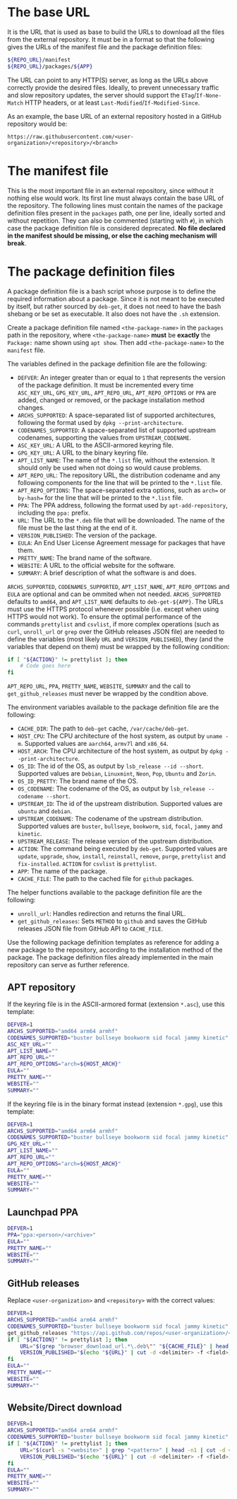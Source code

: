 # The base URL

It is the URL that is used as base to build the URLs to download all the files from the external repository. It must be in a format so that the following gives the URLs of the manifest file and the package definition files:

```bash
${REPO_URL}/manifest
${REPO_URL}/packages/${APP}
```

The URL can point to any HTTP(S) server, as long as the URLs above correctly provide the desired files. Ideally, to prevent unnecessary traffic and slow repository updates, the server should support the `ETag`/`If-None-Match` HTTP headers, or at least `Last-Modified`/`If-Modified-Since`.

As an example, the base URL of an external repository hosted in a GitHub repository would be:

```
https://raw.githubusercontent.com/<user-organization>/<repository>/<branch>
```

# The manifest file

This is the most important file in an external repository, since without it nothing else would work. Its first line must always contain the base URL of the repository. The following lines must contain the names of the package definition files present in the `packages` path, one per line, ideally sorted and without repetition. They can also be commented (starting with `#`), in which case the package definition file is considered deprecated. **No file declared in the manifest should be missing, or else the caching mechanism will break**.

# The package definition files

A package definition file is a bash script whose purpose is to define the required information about a package. Since it is not meant to be executed by itself, but rather sourced by `deb-get`, it does not need to have the bash shebang or be set as executable. It also does not have the `.sh` extension.

Create a package definition file named `<the-package-name>` in the `packages` path in the repository, where `<the-package-name>` **must** be **exactly** the `Package:` name shown using `apt show`. Then add `<the-package-name>` to the `manifest` file.

The variables defined in the package definition file are the following:

* `DEFVER`: An integer greater than or equal to `1` that represents the version of the package definition. It must be incremented every time `ASC_KEY_URL`, `GPG_KEY_URL`, `APT_REPO_URL`, `APT_REPO_OPTIONS` or `PPA` are added, changed or removed, or the package installation method changes.
* `ARCHS_SUPPORTED`: A space-separated list of supported architectures, following the format used by `dpkg --print-architecture`.
* `CODENAMES_SUPPORTED`: A space-separated list of supported upstream codenames, supporting the values from `UPSTREAM_CODENAME`.
* `ASC_KEY_URL`: A URL to the ASCII-armored keyring file.
* `GPG_KEY_URL`: A URL to the binary keyring file.
* `APT_LIST_NAME`: The name of the `*.list` file, without the extension. It should only be used when not doing so would cause problems.
* `APT_REPO_URL`: The repository URL, the distribution codename and any following components for the line that will be printed to the `*.list` file.
* `APT_REPO_OPTIONS`: The space-separated extra options, such as `arch=` or `by-hash=` for the line that will be printed to the `*.list` file.
* `PPA`: The PPA address, following the format used by `apt-add-repository`, including the `ppa:` prefix.
* `URL`: The URL to the `*.deb` file that will be downloaded. The name of the file must be the last thing at the end of it.
* `VERSION_PUBLISHED`: The version of the package.
* `EULA`: An End User License Agreement message for packages that have them.
* `PRETTY_NAME`: The brand name of the software.
* `WEBSITE`: A URL to the official website for the software.
* `SUMMARY`: A brief description of what the software is and does.

`ARCHS_SUPPORTED`, `CODENAMES_SUPPORTED`, `APT_LIST_NAME`, `APT_REPO_OPTIONS` and `EULA` are optional and can be ommited when not needed. `ARCHS_SUPPORTED` defaults to `amd64`, and `APT_LIST_NAME` defaults to `deb-get-${APP}`. The URLs must use the HTTPS protocol whenever possible (i.e. except when using HTTPS would not work). To ensure the optimal performance of the commands `prettylist` and `csvlist`, if more complex operations (such as `curl`, `unroll_url` or `grep` over the GitHub releases JSON file) are needed to define the variables (most likely `URL` and `VERSION_PUBLISHED`), they (and the variables that depend on them) must be wrapped by the following condition:

```bash
if [ "${ACTION}" != prettylist ]; then
    # Code goes here
fi
```

`APT_REPO_URL`, `PPA`, `PRETTY_NAME`, `WEBSITE`, `SUMMARY` and the call to `get_github_releases` must never be wrapped by the condition above.

The environment variables available to the package definition file are the following:

* `CACHE_DIR`: The path to `deb-get` cache, `/var/cache/deb-get`.
* `HOST_CPU`: The CPU architecture of the host system, as output by `uname -m`. Supported values are `aarch64`, `armv7l` and `x86_64`.
* `HOST_ARCH`: The CPU architecture of the host system, as output by `dpkg --print-architecture`.
* `OS_ID`: The id of the OS, as output by `lsb_release --id --short`. Supported values are `Debian`, `Linuxmint`, `Neon`, `Pop`, `Ubuntu` and `Zorin`.
* `OS_ID_PRETTY`: The brand name of the OS.
* `OS_CODENAME`: The codename of the OS, as output by `lsb_release --codename --short`.
* `UPSTREAM_ID`: The id of the upstream distribution. Supported values are `ubuntu` and `debian`.
* `UPSTREAM_CODENAME`: The codename of the upstream distribution. Supported values are `buster`, `bullseye`, `bookworm`, `sid`, `focal`, `jammy` and `kinetic`.
* `UPSTREAM_RELEASE`: The release version of the upstream distribution.
* `ACTION`: The command being executed by `deb-get`. Supported values are `update`, `upgrade`, `show`, `install`, `reinstall`, `remove`, `purge`, `prettylist` and `fix-installed`. `ACTION` for `csvlist` is `prettylist`.
* `APP`: The name of the package.
* `CACHE_FILE`: The path to the cached file for `github` packages.

The helper functions available to the package definition file are the following:

* `unroll_url`: Handles redirection and returns the final URL.
* `get_github_releases`: Sets `METHOD` to `github` and saves the GitHub releases JSON file from GitHub API to `CACHE_FILE`.

Use the following package definition templates as reference for adding a new package to the repository, according to the installation method of the package. The package definition files already implemented in the main repository can serve as further reference.

## APT repository

If the keyring file is in the ASCII-armored format (extension `*.asc`), use this template:

```bash
DEFVER=1
ARCHS_SUPPORTED="amd64 arm64 armhf"
CODENAMES_SUPPORTED="buster bullseye bookworm sid focal jammy kinetic"
ASC_KEY_URL=""
APT_LIST_NAME=""
APT_REPO_URL=""
APT_REPO_OPTIONS="arch=${HOST_ARCH}"
EULA=""
PRETTY_NAME=""
WEBSITE=""
SUMMARY=""
```

If the keyring file is in the binary format instead (extension `*.gpg`), use this template:

```bash
DEFVER=1
ARCHS_SUPPORTED="amd64 arm64 armhf"
CODENAMES_SUPPORTED="buster bullseye bookworm sid focal jammy kinetic"
GPG_KEY_URL=""
APT_LIST_NAME=""
APT_REPO_URL=""
APT_REPO_OPTIONS="arch=${HOST_ARCH}"
EULA=""
PRETTY_NAME=""
WEBSITE=""
SUMMARY=""
```

## Launchpad PPA

```bash
DEFVER=1
PPA="ppa:<person>/<archive>"
EULA=""
PRETTY_NAME=""
WEBSITE=""
SUMMARY=""
```

## GitHub releases

Replace `<user-organization>` and `<repository>` with the correct values:

```bash
DEFVER=1
ARCHS_SUPPORTED="amd64 arm64 armhf"
CODENAMES_SUPPORTED="buster bullseye bookworm sid focal jammy kinetic"
get_github_releases "https://api.github.com/repos/<user-organization>/<repository>/releases/latest"
if [ "${ACTION}" != prettylist ]; then
    URL="$(grep "browser_download_url.*\.deb\"" "${CACHE_FILE}" | head -n1 | cut -d <delimiter> -f <field>)"
    VERSION_PUBLISHED="$(echo "${URL}" | cut -d <delimiter> -f <field>)"
fi
EULA=""
PRETTY_NAME=""
WEBSITE=""
SUMMARY=""
```

## Website/Direct download

```bash
DEFVER=1
ARCHS_SUPPORTED="amd64 arm64 armhf"
CODENAMES_SUPPORTED="buster bullseye bookworm sid focal jammy kinetic"
if [ "${ACTION}" != prettylist ]; then
    URL="$(curl -s "<website>" | grep "<pattern>" | head -n1 | cut -d <delimiter> -f <field>)"
    VERSION_PUBLISHED="$(echo "${URL}" | cut -d <delimiter> -f <field>)"
fi
EULA=""
PRETTY_NAME=""
WEBSITE=""
SUMMARY=""
```
